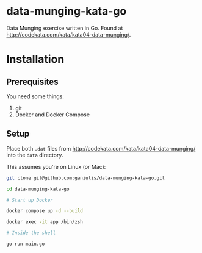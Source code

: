 # data-munging-kata-go
Data Munging exercise written in Go. Found at http://codekata.com/kata/kata04-data-munging/.



# Installation
## Prerequisites
You need some things:
1. git
2. Docker and Docker Compose

## Setup
Place both `.dat` files from http://codekata.com/kata/kata04-data-munging/ into the `data` directory.

This assumes you're on Linux (or Mac):

```sh
git clone git@github.com:ganiulis/data-munging-kata-go.git

cd data-munging-kata-go

# Start up Docker

docker compose up -d --build

docker exec -it app /bin/zsh

# Inside the shell

go run main.go
```
